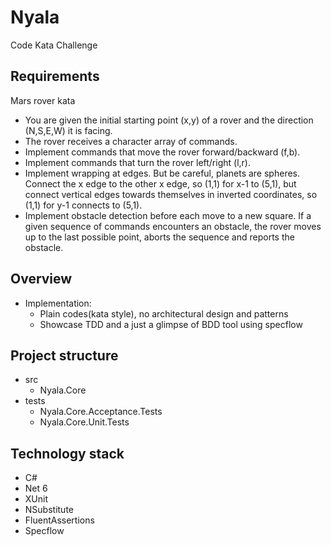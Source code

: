 # Nyala
Code Kata Challenge

## Requirements
Mars rover kata
 - You are given the initial starting point (x,y) of a rover and the direction (N,S,E,W) it is facing.
 - The rover receives a character array of commands.
 - Implement commands that move the rover forward/backward (f,b).
 - Implement commands that turn the rover left/right (l,r).
 - Implement wrapping at edges. But be careful, planets are spheres. Connect the x edge to the other x edge, so (1,1) for x-1 to (5,1), but connect vertical edges towards themselves in inverted coordinates, so (1,1) for y-1 connects to (5,1).
 - Implement obstacle detection before each move to a new square. If a given sequence of commands encounters an obstacle, the rover moves up to the last possible point, aborts the sequence and reports the obstacle.

## Overview
- Implementation:
  - Plain codes(kata style), no architectural design and patterns
  - Showcase TDD and a just a glimpse of BDD tool using specflow

## Project structure
- src
  - Nyala.Core
- tests
  - Nyala.Core.Acceptance.Tests
  - Nyala.Core.Unit.Tests

## Technology stack
- C#
- Net 6
- XUnit
- NSubstitute
- FluentAssertions
- Specflow
